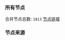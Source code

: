 ### 所有节点
合并节点总数: `1813`
[节点链接](https://raw.githubusercontent.com/rzhy1/11/master/sub/sub_merge_base64.txt)

### 节点来源